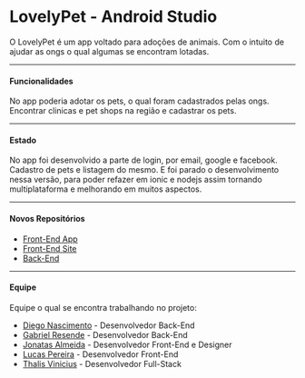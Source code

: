# LovelyPet - Android Studio
O LovelyPet é um app voltado para adoções de animais. Com o intuito de ajudar as ongs o qual algumas se encontram lotadas.

------------

#### Funcionalidades
No app poderia adotar os pets, o qual foram cadastrados pelas ongs. Encontrar clinicas e pet shops na região e cadastrar os pets.

------------

#### Estado
No app foi desenvolvido a parte de login, por email, google e facebook. Cadastro de pets e listagem do mesmo.
E foi parado o desenvolvimento nessa versão, para poder refazer em ionic e nodejs assim tornando multiplataforma e melhorando em muitos aspectos.

------------

#### Novos Repositórios
- [Front-End App](https://github.com/Sprained/LovelyPet-Ionic)
- [Front-End Site](https://github.com/Sprained/LovelyPet-Site)
- [Back-End](https://github.com/Sprained/LovelyPet-BackEnd)

------------

#### Equipe
Equipe o qual se encontra trabalhando no projeto:
- [Diego Nascimento](https://github.com/M3truxX "Diego Nascimento") - Desenvolvedor Back-End
- [Gabriel Resende](https://github.com/Sprained "Gabriel Resende") - Desenvolvedor Back-End
- [Jonatas Almeida](https://github.com/jonatas-almeida "Jonatas Almeida") - Desenvolvedor Front-End e Designer
- [Lucas Pereira](https://github.com/lucaspereira98 "Lucas Pereira") - Desenvolvedor Front-End
- [Thalis Vinicius](https://github.com/thalisv "Thalis Vinicius") - Desenvolvedor Full-Stack
